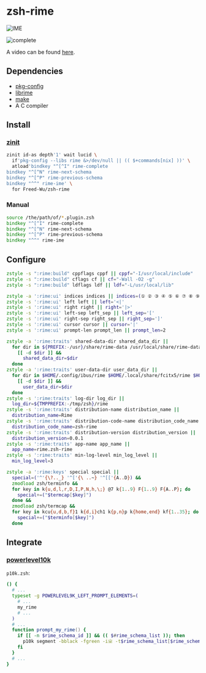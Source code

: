 # zsh-rime

![IME](https://github.com/Freed-Wu/zsh-rime/assets/32936898/4b569c55-97e3-4a73-99c3-a8daaeaa6a7d)

![complete](https://github.com/Freed-Wu/zsh-rime/assets/32936898/589d588c-05c0-4ae0-8708-9791d4221d0a)

A video can be found [here](https://asciinema.org/a/660633).

## Dependencies

- [pkg-config](https://www.freedesktop.org/wiki/Software/pkg-config/)
- [librime](https://github.com/rime/librime)
- [make](https://www.gnu.org/software/make/)
- A C compiler

## Install

### [zinit](https://github.com/zdharma-continuum/zinit/)

```zsh
zinit id-as depth'1' wait lucid \
  if'pkg-config --libs rime &>/dev/null || (( $+commands[nix] ))' \
  atload'bindkey "^[^I" rime-complete
bindkey "^[^N" rime-next-schema
bindkey "^[^P" rime-previous-schema
bindkey "^^" rime-ime' \
  for Freed-Wu/zsh-rime
```

### Manual

```zsh
source /the/path/of/*.plugin.zsh
bindkey "^[^I" rime-complete
bindkey "^[^N" rime-next-schema
bindkey "^[^P" rime-previous-schema
bindkey "^^" rime-ime
```

## Configure

```zsh
zstyle -s ":rime:build" cppflags cppf || cppf="-I/usr/local/include"
zstyle -s ":rime:build" cflags cf || cf="-Wall -O2 -g"
zstyle -s ":rime:build" ldflags ldf || ldf="-L/usr/local/lib"

zstyle -a ':rime:ui' indices indices || indices=(① ② ③ ④ ⑤ ⑥ ⑦ ⑧ ⑨ ⓪)
zstyle -s ':rime:ui' left left || left='<|'
zstyle -s ':rime:ui' right right || right='|>'
zstyle -s ':rime:ui' left-sep left_sep || left_sep='['
zstyle -s ':rime:ui' right-sep right_sep || right_sep=']'
zstyle -s ':rime:ui' cursor cursor || cursor='|'
zstyle -s ':rime:ui' prompt-len prompt_len || prompt_len=2

zstyle -a ':rime:traits' shared-data-dir shared_data_dir ||
  for dir in ${PREFIX:-/usr}/share/rime-data /usr/local/share/rime-data /run/current-system/sw/share/rime-data /sdcard/rime-data; do
    [[ -d $dir ]] &&
      shared_data_dir=$dir
  done
zstyle -a ':rime:traits' user-data-dir user_data_dir ||
  for dir in $HOME/.config/ibus/rime $HOME/.local/share/fcitx5/rime $HOME/.config/fcitx/rime /sdcard/rime; do
    [[ -d $dir ]] &&
      user_data_dir=$dir
  done
zstyle -s ':rime:traits' log-dir log_dir ||
  log_dir=${TMPPREFIX:-/tmp/zsh}/rime
zstyle -s ':rime:traits' distribution-name distribution_name ||
  distribution_name=Rime
zstyle -s ':rime:traits' distribution-code-name distribution_code_name ||
  distribution_code_name=zsh-rime
zstyle -s ':rime:traits' distribution-version distribution_version ||
  distribution_version=0.0.1
zstyle -s ':rime:traits' app-name app_name ||
  app_name=rime.zsh-rime
zstyle -s ':rime:traits' min-log-level min_log_level ||
  min_log_level=3

zstyle -a ':rime:keys' special special ||
  special=('^'{\?.._} '^['{\ ..~} '^[['{A..D}) &&
  zmodload zsh/terminfo &&
  for key in k{u,d,l,r,D,I,P,N,h,\;} @7 k{1..9} F{1..9} F{A..P}; do
    special+=("$termcap[$key]")
  done &&
  zmodload zsh/termcap &&
  for key in kcu{u,d,b,f}1 k{d,i}ch1 k{p,n}p k{home,end} kf{1..35}; do
    special+=("$terminfo[$key]")
  done
```

## Integrate

### [powerlevel10k](https://github.com/romkatv/powerlevel10k)

`p10k.zsh`:

```zsh
() {
  # ...
  typeset -g POWERLEVEL9K_LEFT_PROMPT_ELEMENTS=(
    # ...
    my_rime
    # ...
  )
  # ...
  function prompt_my_rime() {
    if [[ -n $rime_schema_id ]] && (( $#rime_schema_list )); then
      p10k segment -bblack -fgreen -iㄓ -t$rime_schema_list[$rime_schema_id]
    fi
  }
  # ...
}
```
